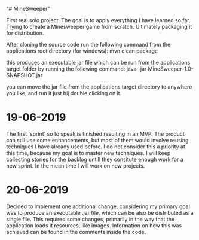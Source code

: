 "# MineSweeper"

First real solo project.
The goal is to apply everything I have learned so far.
Trying to create a Minesweeper game from scratch.
Ultimately packaging it for distribution.

After cloning the source code run the following command from the applications root directory (for windows):
mvn clean package

this produces an executable jar file which can be run from the applications target folder by running the following command: 
java -jar MineSweeper-1.0-SNAPSHOT.jar

you can move the jar file from the applications target directory to anywhere you like, and run it just bij double clicking on it.

# 19-06-2019
The first 'sprint' so to speak is finished resulting in an MVP.
The product can still use some enhancements, but most of them would involve reusing techniques I have already used before.
I do not consider this a priority at this time, because my goal is to master new techniques. 
I will keep collecting stories for the backlog untill they consitute enough work for a new sprint.
In the mean time I will work on new projects.

# 20-06-2019
Decided to implement one additional change, considering my primary goal was to produce an executable .jar file, which can be also be distributed as a single file. This required some changes, primarily in the way that the application loads it resources, like images.
Information on how this was achieved can be found in the comments inside the code.
